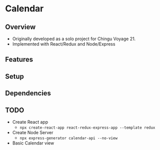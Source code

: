 # Calendar

## Overview

- Originally developed as a solo project for Chingu Voyage 21.
- Implemented with React/Redux and Node/Express

## Features

## Setup

## Dependencies

## TODO

- Create React app
  - `npx create-react-app react-redux-express-app --template redux`
- Create Node Server
  - `npx express-generator calendar-api --no-view`
- Basic Calendar view
